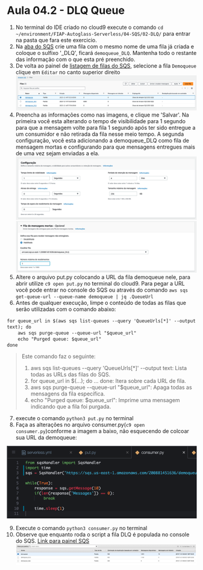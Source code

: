 # Aula 04.2 - DLQ Queue

1. No terminal do IDE criado no cloud9 execute o comando `cd ~/environment/FIAP-Autoglass-Serverless/04-SQS/02-DLQ/` para entrar na pasta que fara este exercicio.
2. Na [aba do SQS](https://us-east-1.console.aws.amazon.com/sqs/v3/home?region=us-east-1#/create-queue) crie uma fila com o mesmo nome de uma fila já criada e coloque o sulfixo '_DLQ', ficará `demoqueue_DLQ`. Mantenha todo o restante das informação com o que esta pré preenchido.
3. De volta ao painel de [listagem de filas do SQS](https://us-east-1.console.aws.amazon.com/sqs/v3/home?region=us-east-1#/queues), selecione a fila `Demoqueue` clique em `Editar` no canto superior direito
![img/dlq-01.png](img/dlq-01.png)
4. Preencha as informações como nas imagens, e clique me 'Salvar'. Na primeira você esta alterando o tempo de visibilidade para 1 segundo para que a mensagem volte para fila 1 segundo após ter sido entregue a um consumidor e não retirada da fila nesse meio tempo. A segunda configuração, você esta adicionando a demoqueue_DLQ como fila de mensagem mortas e configurando para que mensagens entregues mais de uma vez sejam enviadas a ela.
![img/dlq-02.png](img/dlq-02.png)
![img/dlq-02-1.png](img/dlq-02-1.png)
5. Altere o arquivo put.py colocando a URL da fila demoqueue nele, para abrir utilize `c9 open put.py` no terminal do cloud9. Para pegar a URL você pode entrar no console do SQS ou através do comando `aws sqs get-queue-url --queue-name demoqueue | jq .QueueUrl`
6. Antes de qualquer execução, limpe o conteúdo de todas as filas que serão utilizadas com o comando abaixo:
``` shell
for queue_url in $(aws sqs list-queues --query 'QueueUrls[*]' --output text); do
    aws sqs purge-queue --queue-url "$queue_url"
    echo "Purged queue: $queue_url"
done
```

<blockquote>
Este comando faz o seguinte:

1. aws sqs list-queues --query 'QueueUrls[*]' --output text: Lista todas as URLs das filas do SQS.
2. for queue_url in $(...); do ... done: Itera sobre cada URL de fila.
3. aws sqs purge-queue --queue-url "$queue_url": Apaga todas as mensagens da fila específica.
4. echo "Purged queue: $queue_url": Imprime uma mensagem indicando que a fila foi purgada.
</blockquote>

7. execute o comando `python3 put.py` no terminal
8. Faça as alterações no arquivo consumer.py(`c9 open consumer.py`)conforme a imagem a baixo, não esquecendo de colcoar sua URL da demoqueue:

![img/dlq-03.png](img/dlq-03.png)

9. Execute o comando `python3 consumer.py` no terminal
10. Observe que enquanto roda o script a fila DLQ é populada no console do SQS. [Link para painel SQS](https://console.aws.amazon.com/sqs/v2/home?region=us-east-1#/queues)
    ![img/dlq-04.png](img/dlq-04.png)
